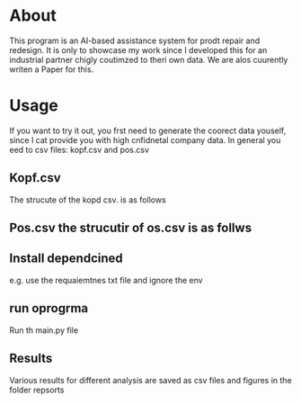 # About
This program is an AI-based assistance system for prodt repair and redesign. It is only to showcase my work since I developed this for an industrial partner chigly coutimzed to theri own data.
We are alos cuurently writen a Paper for this.

# Usage
If you want to try it out, you frst need to generate the coorect data youself, since I cat provide you with high cnfidnetal company data.
In general you eed to csv files: kopf.csv and pos.csv

## Kopf.csv
The strucute of the kopd csv. is as follows


## Pos.csv the strucutir of os.csv is as follws

## Install dependcined
e.g. use the requaiemtnes txt file and ignore the env 

## run oprogrma
Run th main.py file

## Results
Various results for different analysis are saved as csv files and figures in the folder repsorts
